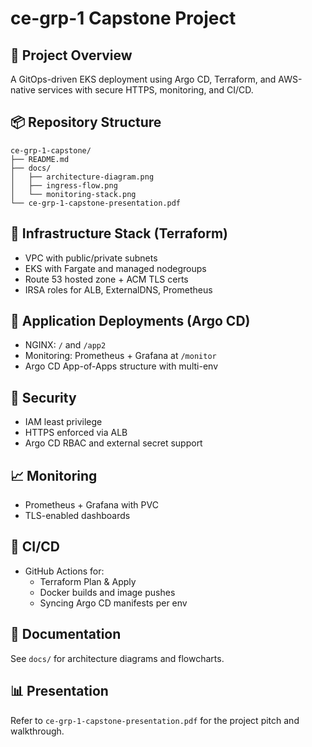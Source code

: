 # ce-grp-1 Capstone Project

## 🚀 Project Overview
A GitOps-driven EKS deployment using Argo CD, Terraform, and AWS-native services with secure HTTPS, monitoring, and CI/CD.

## 📦 Repository Structure
```
ce-grp-1-capstone/
├── README.md
├── docs/
│   ├── architecture-diagram.png
│   ├── ingress-flow.png
│   └── monitoring-stack.png
└── ce-grp-1-capstone-presentation.pdf
```

## 🔧 Infrastructure Stack (Terraform)
- VPC with public/private subnets
- EKS with Fargate and managed nodegroups
- Route 53 hosted zone + ACM TLS certs
- IRSA roles for ALB, ExternalDNS, Prometheus

## 🎯 Application Deployments (Argo CD)
- NGINX: `/` and `/app2`
- Monitoring: Prometheus + Grafana at `/monitor`
- Argo CD App-of-Apps structure with multi-env

## 🔐 Security
- IAM least privilege
- HTTPS enforced via ALB
- Argo CD RBAC and external secret support

## 📈 Monitoring
- Prometheus + Grafana with PVC
- TLS-enabled dashboards

## 🔁 CI/CD
- GitHub Actions for:
  - Terraform Plan & Apply
  - Docker builds and image pushes
  - Syncing Argo CD manifests per env

## 📘 Documentation
See `docs/` for architecture diagrams and flowcharts.

## 📊 Presentation
Refer to `ce-grp-1-capstone-presentation.pdf` for the project pitch and walkthrough.
